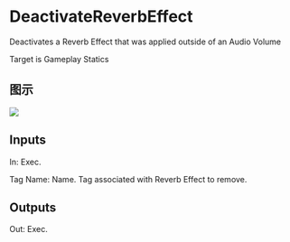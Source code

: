 # DeactivateReverbEffect

Deactivates a Reverb Effect that was applied outside of an Audio Volume

Target is Gameplay Statics

## 图示

![]($-20221218-18033238.png)

## Inputs

In: Exec.

Tag Name: Name. Tag associated with Reverb Effect to remove.  

## Outputs

Out: Exec.


